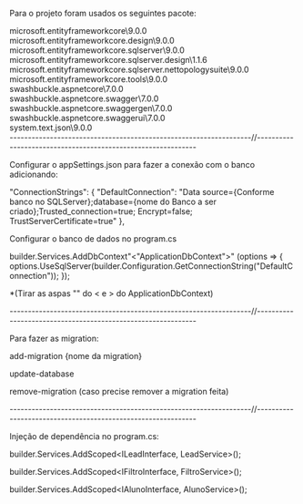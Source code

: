 Para o projeto foram usados os seguintes pacote:

microsoft.entityframeworkcore\9.0.0\
microsoft.entityframeworkcore.design\9.0.0\
microsoft.entityframeworkcore.sqlserver\9.0.0\
microsoft.entityframeworkcore.sqlserver.design\1.1.6\
microsoft.entityframeworkcore.sqlserver.nettopologysuite\9.0.0\
microsoft.entityframeworkcore.tools\9.0.0\
swashbuckle.aspnetcore\7.0.0\
swashbuckle.aspnetcore.swagger\7.0.0\
swashbuckle.aspnetcore.swaggergen\7.0.0\
swashbuckle.aspnetcore.swaggerui\7.0.0\
system.text.json\9.0.0\
------------------------------------------------------------------//-------------------------------------------------------------

Configurar o appSettings.json para fazer a conexão com o banco adicionando:

  "ConnectionStrings": {
      "DefaultConnection": "Data source={Conforme banco no SQLServer};database={nome do Banco a ser criado};Trusted_connection=true; Encrypt=false; TrustServerCertificate=true"
  },

Configurar o banco de dados no program.cs

builder.Services.AddDbContext"<"ApplicationDbContext">" (options =>
{
    options.UseSqlServer(builder.Configuration.GetConnectionString("DefaultConnection"));
});

*(Tirar as aspas "" do < e > do ApplicationDbContext)

------------------------------------------------------------------//-------------------------------------------------------------

Para fazer as migration:

add-migration {nome da migration}

update-database

remove-migration (caso precise remover a migration feita)

------------------------------------------------------------------//-------------------------------------------------------------

Injeção de dependência no program.cs:

builder.Services.AddScoped<ILeadInterface, LeadService>();

builder.Services.AddScoped<IFiltroInterface, FiltroService>();

builder.Services.AddScoped<IAlunoInterface, AlunoService>();
